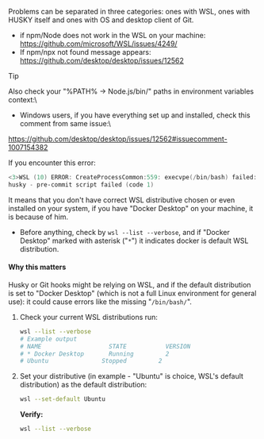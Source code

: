 Problems can be separated in three categories: ones with WSL, ones with HUSKY
itself and ones with OS and desktop client of Git.

- if npm/Node does not work in the WSL on your machine:\
  <https://github.com/microsoft/WSL/issues/4249/>
- If npm/npx not found message appears:\
  <https://github.com/desktop/desktop/issues/12562>

> [!Tip]
> Also check your "%PATH% → Node.js/bin/" paths in environment variables context:\
>
> - Windows users, if you have everything set up and installed, check this comment
>   from same issue:\
>
> <https://github.com/desktop/desktop/issues/12562#issuecomment-1007154382>

If you encounter this error:

  ```powershell
  <3>WSL (10) ERROR: CreateProcessCommon:559: execvpe(/bin/bash) failed: No such file or directory
  husky - pre-commit script failed (code 1)
  ```

It means that you don't have correct WSL distributive chosen or even installed on
your system, if you have "Docker Desktop" on your machine, it is because of him.

- Before anything, check by `wsl --list --verbose`, and if "Docker Desktop" marked
  with asterisk ("`*`") it indicates docker is
  default WSL distribution.

#### Why this matters

Husky or Git hooks might be relying on WSL, and if the default distribution is set
to "Docker Desktop" (which is not a full Linux environment for general use): it
could cause errors like the missing "`/bin/bash/`".

1. Check your current WSL distributions run:

    ```bash
    wsl --list --verbose
    # Example output
    # NAME                   STATE           VERSION
    # * Docker Desktop       Running         2
    # Ubuntu               Stopped         2
    ```

2. Set your distributive (in example - "Ubuntu" is choice, WSL's default distribution)
   as the default distribution:

    ```bash
    wsl --set-default Ubuntu
    ```

    **Verify:**

    ```bash
    wsl --list --verbose
    ```
